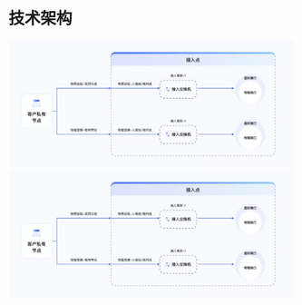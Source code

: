 # 技术架构
![架构](https://raw.githubusercontent.com/UCloudDoc-Team/cpc/master/image/jiagou.jpg)
![](/images/jiagou.jpg)









